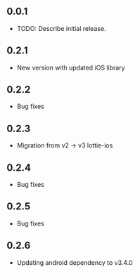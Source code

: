 ## 0.0.1

* TODO: Describe initial release.

## 0.2.1

* New version with updated iOS library

## 0.2.2

* Bug fixes

## 0.2.3

* Migration from v2 -> v3 lottie-ios

## 0.2.4

* Bug fixes

## 0.2.5

* Bug fixes


## 0.2.6

* Updating android dependency to v3.4.0